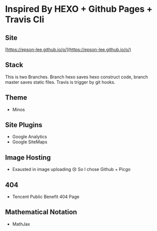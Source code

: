# Inspired By HEXO + Github Pages + Travis Cli

## Site

[https://epson-lee.github.io/o/](https://epson-lee.github.io/o/)

## Stack

  This is two Branches. Branch hexo saves hexo construct code, branch master saves static files.
  Travis is trigger by git hooks.

## Theme

- Minos

## Site Plugins

- Google Analytics
- Google SiteMaps

## Image Hosting

- Exausted in image uploading 😢 So I chose Github + Picgo

## 404

- Tencent Public Benefit 404 Page

## Mathematical Notation

- MathJax

